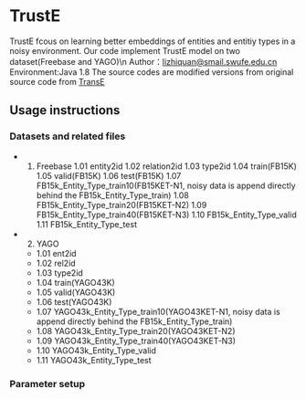 # TrustE
TrustE fcous on learning better embeddings of entities and entitiy types in a noisy environment. Our code implement TrustE model on two dataset(Freebase and YAGO)\n
Author：lizhiquan@smail.swufe.edu.cn
Environment:Java 1.8
The source codes are modified versions from original source code from [TransE](https://github.com/MaximTian/TransX)
## Usage instructions
### Datasets and related files
* 1. Freebase
          1.01 entity2id
          1.02 relation2id
          1.03 type2id
     1.04 train(FB15K)
     1.05 valid(FB15K)
     1.06 test(FB15K)
     1.07 FB15k_Entity_Type_train10(FB15KET-N1, noisy data is append directly behind the FB15k_Entity_Type_train)
     1.08 FB15k_Entity_Type_train20(FB15KET-N2)
     1.09 FB15k_Entity_Type_train40(FB15KET-N3)
     1.10 FB15k_Entity_Type_valid
     1.11 FB15k_Entity_Type_test
* 2. YAGO
  * 1.01 ent2id
  * 1.02 rel2id
  * 1.03 type2id
  * 1.04 train(YAGO43K)
  * 1.05 valid(YAGO43K)
  * 1.06 test(YAGO43K)
  * 1.07 YAGO43k_Entity_Type_train10(YAGO43KET-N1, noisy data is append directly behind the FB15k_Entity_Type_train)
  * 1.08 YAGO43k_Entity_Type_train20(YAGO43KET-N2)
  * 1.09 YAGO43k_Entity_Type_train40(YAGO43KET-N3)
  * 1.10 YAGO43k_Entity_Type_valid
  * 1.11 YAGO43k_Entity_Type_test
### Parameter setup
